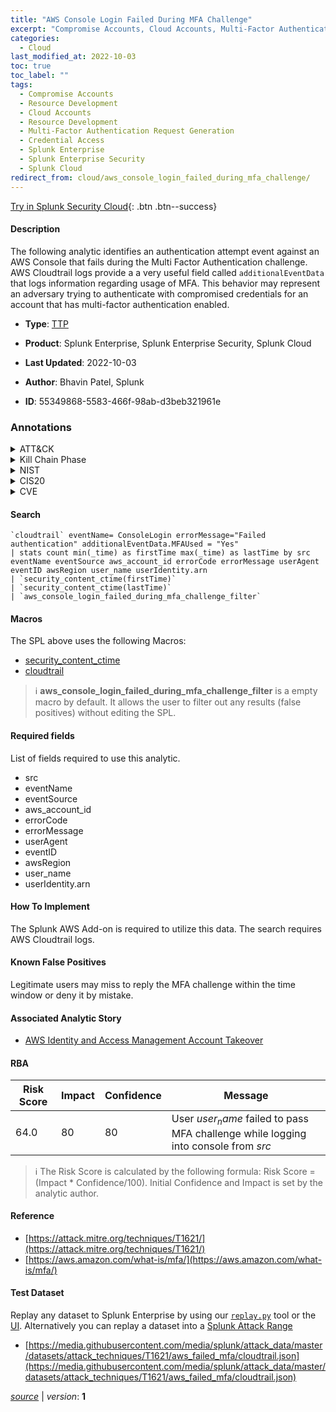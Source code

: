 ```yaml
---
title: "AWS Console Login Failed During MFA Challenge"
excerpt: "Compromise Accounts, Cloud Accounts, Multi-Factor Authentication Request Generation"
categories:
  - Cloud
last_modified_at: 2022-10-03
toc: true
toc_label: ""
tags:
  - Compromise Accounts
  - Resource Development
  - Cloud Accounts
  - Resource Development
  - Multi-Factor Authentication Request Generation
  - Credential Access
  - Splunk Enterprise
  - Splunk Enterprise Security
  - Splunk Cloud
redirect_from: cloud/aws_console_login_failed_during_mfa_challenge/
---
```




[Try in Splunk Security Cloud](https://www.splunk.com/en_us/cyber-security.html){: .btn .btn--success}

#### Description

The following analytic identifies an authentication attempt event against an AWS Console that fails during the Multi Factor Authentication challenge. AWS Cloudtrail logs provide a a very useful field called `additionalEventData` that logs information regarding usage of MFA. This behavior may represent an adversary trying to authenticate with compromised credentials for an account that has multi-factor authentication enabled.

- **Type**: [TTP](https://github.com/splunk/security_content/wiki/Detection-Analytic-Types)
- **Product**: Splunk Enterprise, Splunk Enterprise Security, Splunk Cloud

- **Last Updated**: 2022-10-03
- **Author**: Bhavin Patel, Splunk
- **ID**: 55349868-5583-466f-98ab-d3beb321961e

### Annotations
<details>
  <summary>ATT&CK</summary>

<div markdown="1">

#### [ATT&CK](https://attack.mitre.org/)

| ID          | Technique   | Tactic         |
| ----------- | ----------- |--------------- |
| [T1586](https://attack.mitre.org/techniques/T1586/) | Compromise Accounts | Resource Development |

| [T1586.003](https://attack.mitre.org/techniques/T1586/003/) | Cloud Accounts | Resource Development |

| [T1621](https://attack.mitre.org/techniques/T1621/) | Multi-Factor Authentication Request Generation | Credential Access |

</div>
</details>


<details>
  <summary>Kill Chain Phase</summary>

<div markdown="1">

* Exploitation


</div>
</details>


<details>
  <summary>NIST</summary>

<div markdown="1">

* DE.CM



</div>
</details>

<details>
  <summary>CIS20</summary>

<div markdown="1">

* CIS 3
* CIS 5
* CIS 16



</div>
</details>

<details>
  <summary>CVE</summary>

<div markdown="1">


</div>
</details>


#### Search

```
`cloudtrail` eventName= ConsoleLogin errorMessage="Failed authentication" additionalEventData.MFAUsed = "Yes" 
| stats count min(_time) as firstTime max(_time) as lastTime by src eventName eventSource aws_account_id errorCode errorMessage userAgent eventID awsRegion user_name userIdentity.arn 
| `security_content_ctime(firstTime)` 
| `security_content_ctime(lastTime)`
| `aws_console_login_failed_during_mfa_challenge_filter`
```

#### Macros
The SPL above uses the following Macros:
* [security_content_ctime](https://github.com/splunk/security_content/blob/develop/macros/security_content_ctime.yml)
* [cloudtrail](https://github.com/splunk/security_content/blob/develop/macros/cloudtrail.yml)

> :information_source:
> **aws_console_login_failed_during_mfa_challenge_filter** is a empty macro by default. It allows the user to filter out any results (false positives) without editing the SPL.



#### Required fields
List of fields required to use this analytic.
* src
* eventName
* eventSource
* aws_account_id
* errorCode
* errorMessage
* userAgent
* eventID
* awsRegion
* user_name
* userIdentity.arn



#### How To Implement
The Splunk AWS Add-on is required to utilize this data. The search requires AWS Cloudtrail logs.
#### Known False Positives
Legitimate users may miss to reply the MFA challenge within the time window or deny it by mistake.

#### Associated Analytic Story
* [AWS Identity and Access Management Account Takeover](/stories/aws_identity_and_access_management_account_takeover)




#### RBA

| Risk Score  | Impact      | Confidence   | Message      |
| ----------- | ----------- |--------------|--------------|
| 64.0 | 80 | 80 | User $user_name$ failed to pass MFA challenge while logging into console from $src$ |


> :information_source:
> The Risk Score is calculated by the following formula: Risk Score = (Impact * Confidence/100). Initial Confidence and Impact is set by the analytic author.


#### Reference

* [https://attack.mitre.org/techniques/T1621/](https://attack.mitre.org/techniques/T1621/)
* [https://aws.amazon.com/what-is/mfa/](https://aws.amazon.com/what-is/mfa/)



#### Test Dataset
Replay any dataset to Splunk Enterprise by using our [`replay.py`](https://github.com/splunk/attack_data#using-replaypy) tool or the [UI](https://github.com/splunk/attack_data#using-ui).
Alternatively you can replay a dataset into a [Splunk Attack Range](https://github.com/splunk/attack_range#replay-dumps-into-attack-range-splunk-server)

* [https://media.githubusercontent.com/media/splunk/attack_data/master/datasets/attack_techniques/T1621/aws_failed_mfa/cloudtrail.json](https://media.githubusercontent.com/media/splunk/attack_data/master/datasets/attack_techniques/T1621/aws_failed_mfa/cloudtrail.json)



[*source*](https://github.com/splunk/security_content/tree/develop/detections/cloud/aws_console_login_failed_during_mfa_challenge.yml) \| *version*: **1**